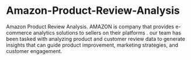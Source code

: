 # Amazon-Product-Review-Analysis
Amazon Product Review Analysis. AMAZON is  company that provides e-commerce analytics solutions to sellers on their  platforms . our team has been  tasked with analyzing product and customer review data to generate insights that can guide product improvement, marketing strategies, and customer engagement.
